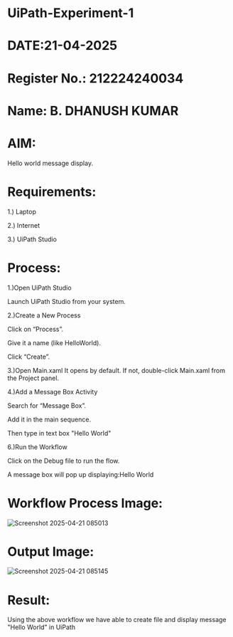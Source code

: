 # UiPath-Experiment-1
# DATE:21-04-2025
# Register No.: 212224240034
# Name: B. DHANUSH KUMAR
# AIM:
Hello world message display.
# Requirements:
1.) Laptop

2.) Internet

3.) UiPath Studio
# Process:
1.)Open UiPath Studio

Launch UiPath Studio from your system.

2.)Create a New Process

Click on “Process”.

Give it a name (like HelloWorld).

Click “Create”.

3.)Open Main.xaml It opens by default. If not, double-click Main.xaml from the Project panel.

4.)Add a Message Box Activity

Search for “Message Box”.

Add it in the main sequence.

Then type in text box "Hello World"

6.)Run the Workflow

Click on the Debug file to run the flow.

A message box will pop up displaying:Hello World

# Workflow Process Image:

![Screenshot 2025-04-21 085013](https://github.com/user-attachments/assets/faca5ec7-cece-4320-abef-7951fdb50055)

# Output Image:

![Screenshot 2025-04-21 085145](https://github.com/user-attachments/assets/11014de9-a18c-4e57-bdab-f31b57e82a99)

# Result:

Using the above workflow we have able to create file and display message "Hello World" in UiPath
